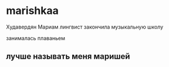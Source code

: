# marishkaa
Худавердян Мариам 
лингвист
закончила музыкальную школу

занималась плаваньем
## лучше называть меня маришей
